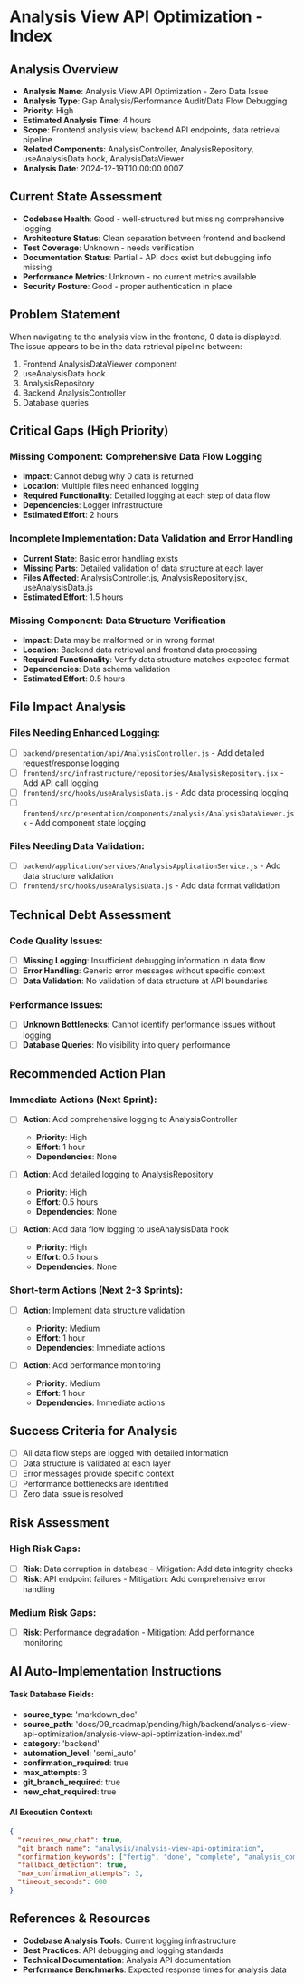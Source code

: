 # Analysis View API Optimization - Index

## Analysis Overview
- **Analysis Name**: Analysis View API Optimization - Zero Data Issue
- **Analysis Type**: Gap Analysis/Performance Audit/Data Flow Debugging
- **Priority**: High
- **Estimated Analysis Time**: 4 hours
- **Scope**: Frontend analysis view, backend API endpoints, data retrieval pipeline
- **Related Components**: AnalysisController, AnalysisRepository, useAnalysisData hook, AnalysisDataViewer
- **Analysis Date**: 2024-12-19T10:00:00.000Z

## Current State Assessment
- **Codebase Health**: Good - well-structured but missing comprehensive logging
- **Architecture Status**: Clean separation between frontend and backend
- **Test Coverage**: Unknown - needs verification
- **Documentation Status**: Partial - API docs exist but debugging info missing
- **Performance Metrics**: Unknown - no current metrics available
- **Security Posture**: Good - proper authentication in place

## Problem Statement
When navigating to the analysis view in the frontend, 0 data is displayed. The issue appears to be in the data retrieval pipeline between:
1. Frontend AnalysisDataViewer component
2. useAnalysisData hook
3. AnalysisRepository
4. Backend AnalysisController
5. Database queries

## Critical Gaps (High Priority)

### Missing Component: Comprehensive Data Flow Logging
- **Impact**: Cannot debug why 0 data is returned
- **Location**: Multiple files need enhanced logging
- **Required Functionality**: Detailed logging at each step of data flow
- **Dependencies**: Logger infrastructure
- **Estimated Effort**: 2 hours

### Incomplete Implementation: Data Validation and Error Handling
- **Current State**: Basic error handling exists
- **Missing Parts**: Detailed validation of data structure at each layer
- **Files Affected**: AnalysisController.js, AnalysisRepository.jsx, useAnalysisData.js
- **Estimated Effort**: 1.5 hours

### Missing Component: Data Structure Verification
- **Impact**: Data may be malformed or in wrong format
- **Location**: Backend data retrieval and frontend data processing
- **Required Functionality**: Verify data structure matches expected format
- **Dependencies**: Data schema validation
- **Estimated Effort**: 0.5 hours

## File Impact Analysis

### Files Needing Enhanced Logging:
- [ ] `backend/presentation/api/AnalysisController.js` - Add detailed request/response logging
- [ ] `frontend/src/infrastructure/repositories/AnalysisRepository.jsx` - Add API call logging
- [ ] `frontend/src/hooks/useAnalysisData.js` - Add data processing logging
- [ ] `frontend/src/presentation/components/analysis/AnalysisDataViewer.jsx` - Add component state logging

### Files Needing Data Validation:
- [ ] `backend/application/services/AnalysisApplicationService.js` - Add data structure validation
- [ ] `frontend/src/hooks/useAnalysisData.js` - Add data format validation

## Technical Debt Assessment

### Code Quality Issues:
- [ ] **Missing Logging**: Insufficient debugging information in data flow
- [ ] **Error Handling**: Generic error messages without specific context
- [ ] **Data Validation**: No validation of data structure at API boundaries

### Performance Issues:
- [ ] **Unknown Bottlenecks**: Cannot identify performance issues without logging
- [ ] **Database Queries**: No visibility into query performance

## Recommended Action Plan

### Immediate Actions (Next Sprint):
- [ ] **Action**: Add comprehensive logging to AnalysisController
  - **Priority**: High
  - **Effort**: 1 hour
  - **Dependencies**: None

- [ ] **Action**: Add detailed logging to AnalysisRepository
  - **Priority**: High
  - **Effort**: 0.5 hours
  - **Dependencies**: None

- [ ] **Action**: Add data flow logging to useAnalysisData hook
  - **Priority**: High
  - **Effort**: 0.5 hours
  - **Dependencies**: None

### Short-term Actions (Next 2-3 Sprints):
- [ ] **Action**: Implement data structure validation
  - **Priority**: Medium
  - **Effort**: 1 hour
  - **Dependencies**: Immediate actions

- [ ] **Action**: Add performance monitoring
  - **Priority**: Medium
  - **Effort**: 1 hour
  - **Dependencies**: Immediate actions

## Success Criteria for Analysis
- [ ] All data flow steps are logged with detailed information
- [ ] Data structure is validated at each layer
- [ ] Error messages provide specific context
- [ ] Performance bottlenecks are identified
- [ ] Zero data issue is resolved

## Risk Assessment

### High Risk Gaps:
- [ ] **Risk**: Data corruption in database - Mitigation: Add data integrity checks
- [ ] **Risk**: API endpoint failures - Mitigation: Add comprehensive error handling

### Medium Risk Gaps:
- [ ] **Risk**: Performance degradation - Mitigation: Add performance monitoring

## AI Auto-Implementation Instructions

#### Task Database Fields:
- **source_type**: 'markdown_doc'
- **source_path**: 'docs/09_roadmap/pending/high/backend/analysis-view-api-optimization/analysis-view-api-optimization-index.md'
- **category**: 'backend'
- **automation_level**: 'semi_auto'
- **confirmation_required**: true
- **max_attempts**: 3
- **git_branch_required**: true
- **new_chat_required**: true

#### AI Execution Context:
```json
{
  "requires_new_chat": true,
  "git_branch_name": "analysis/analysis-view-api-optimization",
  "confirmation_keywords": ["fertig", "done", "complete", "analysis_complete"],
  "fallback_detection": true,
  "max_confirmation_attempts": 3,
  "timeout_seconds": 600
}
```

## References & Resources
- **Codebase Analysis Tools**: Current logging infrastructure
- **Best Practices**: API debugging and logging standards
- **Technical Documentation**: Analysis API documentation
- **Performance Benchmarks**: Expected response times for analysis data
